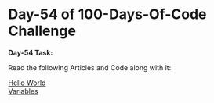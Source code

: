 # Day-54 of 100-Days-Of-Code Challenge

**Day-54 Task:**

Read the following Articles and Code along with it:

[Hello World](https://javascript.info/hello-world)  
[Variables](https://javascript.info/variables)
